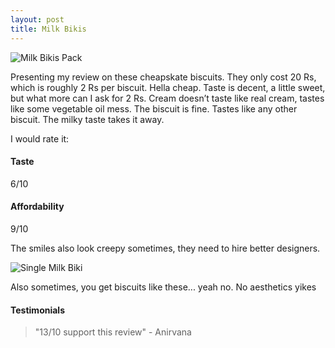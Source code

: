 ```yaml
---
layout: post
title: Milk Bikis
---
```


![Milk Bikis Pack](https://gyanl.com/cookies/assets/milk-bikis-1.jpeg)

Presenting my review on these cheapskate biscuits. They only cost 20 Rs, which is roughly 2 Rs per biscuit. Hella cheap. Taste is decent, a little sweet, but what more can I ask for 2 Rs. Cream doesn’t taste like real cream, tastes like some vegetable oil mess. The biscuit is fine. Tastes like any other biscuit. The milky taste takes it away.

I would rate it:

#### Taste
6/10

#### Affordability
9/10

The smiles also look creepy sometimes, they need to hire better designers.

![Single Milk Biki](https://gyanl.com/cookies/assets/milk-bikis-2.jpeg)

Also sometimes, you get biscuits like these... yeah no. No aesthetics yikes

#### Testimonials

> "13/10 support this review" - Anirvana
